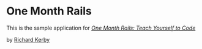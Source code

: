 # One Month Rails

This is the sample application for
[*One Month Rails: Teach Yourself to Code*](http://onemonthrails.com)

by [Richard Kerby](http.ker.by)